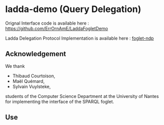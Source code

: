 # ladda-demo (Query Delegation)

Orignal Interface code is available here : https://github.com/ErrOrnAmE/LaddaFogletDemo

Ladda Delegation Protocol Implementation is available here : [foglet-ndp](https://github.com/folkvir/foglet-ndp)

## Acknowledgement

We thank

* Thibaud Courtoison,
*  Maël Quémard,
* Sylvain Vuylsteke,

students of the Computer Science Department at the University of Nantes for implementing the interface of the SPARQL foglet.

## Use
